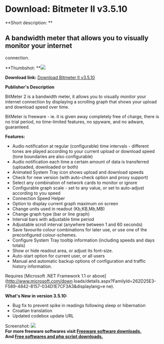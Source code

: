 # Download: Bitmeter II v3.5.10

**Short description: **

## A bandwidth meter that allows you to visually monitor your internet
connection.

  
**Thumbshot: **![](http://www.freewarefiles.com/screenshot/bitmeter_stats_md.gif)   
  
**Download link:** [Download Bitmeter II v3.5.10](http://freesoftwares.boysofts.com/Bitmeter-II_program_17644.html)  
  

**Publisher's Description**  
  

BitMeter 2 is a bandwidth meter, it allows you to visually monitor your
internet connection by displaying a scrolling graph that shows your upload and
download speed over time.

BitMeter is freeware - ie. it is given away completely free of charge, there
is no trial period, no time-limited features, no spyware, and no adware,
guaranteed.

**Features:**

  * Audio notification at regular (configurable) time intervals - different tones are played according to your current upload or download speed (tone boundaries are also configurable) 
  * Audio notification each time a certain amount of data is transferred (uploaded, downloaded or both) 
  * Animated System Tray icon shows upload and download speeds 
  * Check for new version (with auto-check option and proxy support) 
  * Select any combination of network cards to monitor or ignore 
  * Configurable graph scale - set to any value, or set to auto-adjust according to you speed 
  * Connection Speed Helper 
  * Option to display current graph maximum on screen 
  * Change units used in readout (Kb,KB,Mb,MB) 
  * Change graph type (bar or line graph) 
  * Interval bars with adjustable time period 
  * Adjustable scroll interval (anywhere between 1 and 60 seconds) 
  * Save favourite colour combinations for later use, or use one of the preconfigured colour-schemes. 
  * Configure System Tray tooltip information (including speeds and days totals) 
  * Show or hide readout area, or adjust its font-size. 
  * Auto-start option for current user, or all users 
  * Manual and automatic backup options of configuration and traffic history information. 

Requires [Microsoft .NET Framework 1.1 or above](http://www.microsoft.com/down
loads/details.aspx?FamilyId=262D25E3-F589-4842-8157-034D1E7CF3A3&displaylang=e
ne).

**What's New in version 3.5.10:**

  * Bug fix to prevent spike in readings following sleep or hibernation 
  * Croatian translation 
  * Updated codebox update URL 

  
  
Screenshot: ![](http://www.freewarefiles.com/screenshot/bitmeter_stats.gif)  
**For more freeware softwares visit [Freeware software downloads.](http://freesoftwares.boysofts.com/)**   
**And [Free softwares and php script downloads.](http://www.boysofts.com/)**

